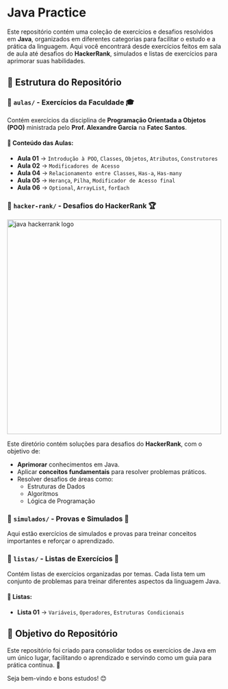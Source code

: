 # Java Practice

Este repositório contém uma coleção de exercícios e desafios resolvidos em **Java**, organizados em diferentes categorias para facilitar o estudo e a prática da linguagem. Aqui você encontrará desde exercícios feitos em sala de aula até desafios do **HackerRank**, simulados e listas de exercícios para aprimorar suas habilidades.

## 📂 Estrutura do Repositório

### 📁 `aulas/` - Exercícios da Faculdade 🎓

Contém exercícios da disciplina de **Programação Orientada a Objetos (POO)** ministrada pelo **Prof. Alexandre Garcia** na **Fatec Santos**.

#### 📌 Conteúdo das Aulas:

- **Aula 01** → `Introdução à POO`, `Classes`, `Objetos`, `Atributos`, `Construtores`
- **Aula 02** → `Modificadores de Acesso`
- **Aula 04** → `Relacionamento entre Classes`, `Has-a`, `Has-many`
- **Aula 05** → `Herança`, `Pilha`, `Modificador de Acesso final`
- **Aula 06** → `Optional`, `ArrayList`, `forEach`

### 📁 `hacker-rank/` - Desafios do HackerRank 🏆

<img src="https://i.ytimg.com/vi/Hl-nKPUq6s4/hq720.jpg?sqp=-oaymwEhCK4FEIIDSFryq4qpAxMIARUAAAAAGAElAADIQj0AgKJD&rs=AOn4CLA7RBciqWI0I0YliHjCHSgmMfFnUA" alt="java hackerrank logo" width="500" height="auto" />

Este diretório contém soluções para desafios do **HackerRank**, com o objetivo de:

- **Aprimorar** conhecimentos em Java.
- Aplicar **conceitos fundamentais** para resolver problemas práticos.
- Resolver desafios de áreas como:
  - Estruturas de Dados
  - Algoritmos
  - Lógica de Programação

### 📁 `simulados/` - Provas e Simulados 📖

Aqui estão exercícios de simulados e provas para treinar conceitos importantes e reforçar o aprendizado.

### 📁 `listas/` - Listas de Exercícios 📜

Contém listas de exercícios organizadas por temas. Cada lista tem um conjunto de problemas para treinar diferentes aspectos da linguagem Java.

#### 🔹 Listas:

- **Lista 01** → `Variáveis`, `Operadores`, `Estruturas Condicionais`

## 📌 Objetivo do Repositório

Este repositório foi criado para consolidar todos os exercícios de Java em um único lugar, facilitando o aprendizado e servindo como um guia para prática contínua. 🚀

Seja bem-vindo e bons estudos! 😊
